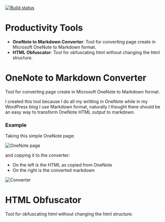 [![Build status](https://ci.appveyor.com/api/projects/status/xym9r9ljcswq8nip)](https://ci.appveyor.com/project/ArthurHub/productivity-tools)

Productivity Tools
==================
* **OneNote to Markdown Converter**: Tool for converting page create in Microsoft OneNote to Markdown format.
* **HTML Obfuscator**: Tool for obfuscating html without changing the html structure.

# OneNote to Markdown Converter
Tool for converting page create in Microsoft OneNote to Markdown format.

I created this tool because I do all my writting in OneNote while in my WordPress blog I use Markdown format, 
naturally I thought there should be an easy way to transform OneNote HTML output to markdown.

### Example

Taking this simple OneNote page:

![OneNote page](https://raw.githubusercontent.com/ArthurHub/OnenoteMarkdownConverter/master/img1.png)

and copying it to the converter:
* On the left is the HTML as copied from OneNote
* On the right is the converted markdown

![Converter](https://raw.githubusercontent.com/ArthurHub/OnenoteMarkdownConverter/master/img2.png)

# HTML Obfuscator
Tool for obfuscating html without changing the html structure.
